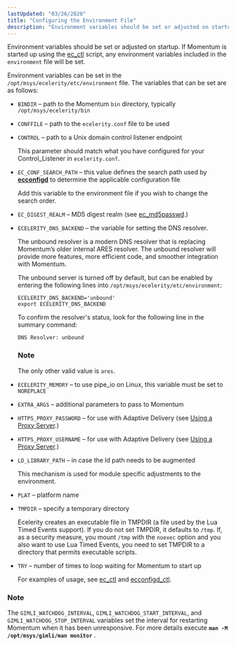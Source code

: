 ```yaml
---
lastUpdated: "03/26/2020"
title: "Configuring the Environment File"
description: "Environment variables should be set or adjusted on startup If Momentum is started up using the ec ctl script any environment variables included in the environment file will be set Environment variables can be set in the opt msys ecelerity etc environment file The variables that can be set are..."
---
```


Environment variables should be set or adjusted on startup. If Momentum is started up using the [ec_ctl](/momentum/4/executable/ec-ctl) script, any environment variables included in the `environment` file will be set.

Environment variables can be set in the `/opt/msys/ecelerity/etc/environment` file. The variables that can be set are as follows:

*   `BINDIR` – path to the Momentum `bin` directory, typically `/opt/msys/ecelerity/bin`

*   `CONFFILE` – path to the `ecelerity.conf` file to be used

*   `CONTROL` – path to a Unix domain control listener endpoint

    This parameter should match what you have configured for your Control_Listener in `ecelerity.conf`.

*   `EC_CONF_SEARCH_PATH` – this value defines the search path used by [**ecconfigd**](/momentum/4/conf-overview#conf.ecconfigd) to determine the applicable configuration file

    Add this variable to the environment file if you wish to change the search order.

*   `EC_DIGEST_REALM` – MD5 digest realm (see [ec_md5passwd](/momentum/4/executable/ec-md-5-passwd).)

*   `ECELERITY_DNS_BACKEND` – the variable for setting the DNS resolver.

    The unbound resolver is a modern DNS resolver that is replacing Momentum’s older internal ARES resolver. The unbound resolver will provide more features, more efficient code, and smoother integration with Momentum.

    The unbound server is turned off by default, but can be enabled by entering the following lines into `/opt/msys/ecelerity/etc/environment`:

    ```
    ECELERITY_DNS_BACKEND='unbound' 
    export ECELERITY_DNS_BACKEND
    ```

    To confirm the resolver's status, look for the following line in the summary command:

    `DNS Resolver: unbound`
    ### Note

    The only other valid value is `ares`.

*   `ECELERITY_MEMORY` – to use pipe_io on Linux, this variable must be set to `NOREPLACE`

*   `EXTRA_ARGS` – additional parameters to pass to Momentum

*   `HTTPS_PROXY_PASSWORD` – for use with Adaptive Delivery (see [Using a Proxy Server](/momentum/3/3-ad/ad-adaptive-automated-proxy).)

*   `HTTPS_PROXY_USERNAME` – for use with Adaptive Delivery (see [Using a Proxy Server](/momentum/3/3-ad/ad-adaptive-automated-proxy).)

*   `LD_LIBRARY_PATH` – in case the ld path needs to be augmented

    This mechanism is used for module specific adjustments to the environment.

*   `PLAT` – platform name

*   `TMPDIR` – specify a temporary directory

    Ecelerity creates an executable file in TMPDIR (a file used by the Lua Timed Events support). If you do not set TMPDIR, it defaults to `/tmp`. If, as a security measure, you mount `/tmp` with the `noexec` option and you also want to use Lua Timed Events, you need to set TMPDIR to a directory that permits executable scripts.

*   `TRY` – number of times to loop waiting for Momentum to start up

    For examples of usage, see [ec_ctl](/momentum/4/executable/ec-ctl) and [ecconfigd_ctl](/momentum/4/executable/ecconfigd-ctl).

### Note

The `GIMLI_WATCHDOG_INTERVAL`, `GIMLI_WATCHDOG_START_INTERVAL`, and `GIMLI_WATCHDOG_STOP_INTERVAL` variables set the interval for restarting Momentum when it has been unresponsive. For more details execute **`man -M /opt/msys/gimli/man monitor`**                                .